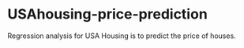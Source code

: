 # USAhousing-price-prediction
Regression analysis for USA Housing is to predict the price of houses.
